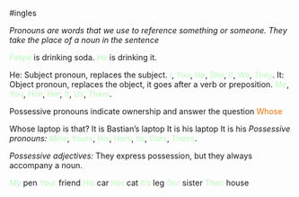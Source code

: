#ingles

*Pronouns are words that we use to reference something or someone. They take the place of a noun in the sentence*


<span style="color:#bbfabb">Felipe</span> is drinking soda.
<span style="color:#bbfabb">He</span> is drinking it.

He: Subject pronoun, replaces the subject. <span style="color:#bbfabb">I</span>, <span style="color:#bbfabb">You</span>, <span style="color:#bbfabb">He</span>, <span style="color:#bbfabb">She</span>, <span style="color:#bbfabb">It</span>, <span style="color:#bbfabb">We</span>, 
<span style="color:#bbfabb">They</span>.
It: Object pronoun, replaces the object, it goes after a verb or preposition. <span style="color:#bbfabb">Me</span>, <span style="color:#bbfabb">You</span>, <span style="color:#bbfabb">Him</span>, <span style="color:#bbfabb">Her</span>, <span style="color:#bbfabb">It</span>, <span style="color:#bbfabb">Us</span>, <span style="color:#bbfabb">Them</span>.

Possessive pronouns indicate ownership and answer the question
<span style="color:#ff7300">Whose</span>

Whose laptop is that?
It is Bastian’s laptop
It is his laptop
It is his *Possessive pronouns:* <span style="color:#bbfabb">Mine</span>, <span style="color:#bbfabb">Yours</span>, <span style="color:#bbfabb">His</span>, <span style="color:#bbfabb">Hers</span>, <span style="color:#bbfabb">Its</span>, <span style="color:#bbfabb">Ours</span>, 
<span style="color:#bbfabb">Theirs</span>.

*Possessive adjectives:* They express possession, but they always accompany a noun.

<span style="color:#bbfabb">My</span> pen
<span style="color:#bbfabb">Your</span> friend
<span style="color:#bbfabb">His</span> car
<span style="color:#bbfabb">Her</span> cat
<span style="color:#bbfabb">It’s</span> leg
<span style="color:#bbfabb">Our</span> sister
<span style="color:#bbfabb">Their</span> house